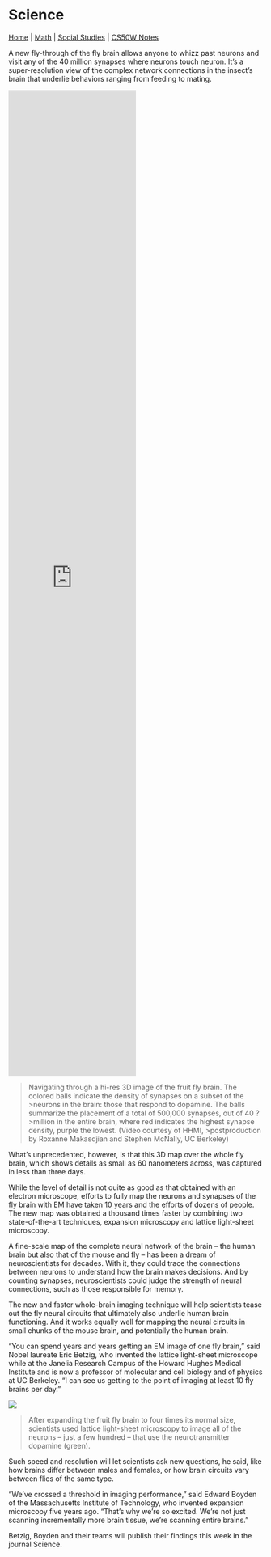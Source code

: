 # Science

[Home](./README.md) | [Math](./file2.md) | [Social Studies](./file3.md) | [CS50W Notes](./templates/flask-notes.md)

A new fly-through of the fly brain allows anyone to whizz past neurons and visit any of the 40 million synapses where neurons touch neuron. It’s a super-resolution view of the complex network connections in the insect’s brain that underlie behaviors ranging from feeding to mating.
<iframe width="50%" height="50%" src="https://www.youtube.com/embed/RDExr3oFeLo" frameborder="0" allow="accelerometer; autoplay; encrypted-media; gyroscope; picture-in-picture" allowfullscreen></iframe>

>Navigating through a hi-res 3D image of the fruit fly brain. The colored balls indicate the density of synapses on a subset of the >neurons in the brain: those that respond to dopamine. The balls summarize the placement of a total of 500,000 synapses, out of 40 ?>million in the entire brain, where red indicates the highest synapse density, purple the lowest. (Video courtesy of HHMI, >postproduction by Roxanne Makasdjian and Stephen McNally, UC Berkeley)

What’s unprecedented, however, is that this 3D map over the whole fly brain, which shows details as small as 60 nanometers across, was captured in less than three days.

While the level of detail is not quite as good as that obtained with an electron microscope, efforts to fully map the neurons and synapses of the fly brain with EM have taken 10 years and the efforts of dozens of people. The new map was obtained a thousand times faster by combining two state-of-the-art techniques, expansion microscopy and lattice light-sheet microscopy.

A fine-scale map of the complete neural network of the brain – the human brain but also that of the mouse and fly – has been a dream of neuroscientists for decades. With it, they could trace the connections between neurons to understand how the brain makes decisions. And by counting synapses, neuroscientists could judge the strength of neural connections, such as those responsible for memory.

The new and faster whole-brain imaging technique will help scientists tease out the fly neural circuits that ultimately also underlie human brain functioning. And it works equally well for mapping the neural circuits in small chunks of the mouse brain, and potentially the human brain.

“You can spend years and years getting an EM image of one fly brain,” said Nobel laureate Eric Betzig, who invented the lattice light-sheet microscope while at the Janelia Research Campus of the Howard Hughes Medical Institute and is now a professor of molecular and cell biology and of physics at UC Berkeley. “I can see us getting to the point of imaging at least 10 fly brains per day.”

![](https://news.berkeley.edu/wp-content/uploads/2019/01/expanded-brain750.jpg)

>After expanding the fruit fly brain to four times its normal size, scientists used lattice light-sheet microscopy to image all of the neurons – just a few hundred – that use the neurotransmitter dopamine (green).

Such speed and resolution will let scientists ask new questions, he said, like how brains differ between males and females, or how brain circuits vary between flies of the same type.

“We’ve crossed a threshold in imaging performance,” said Edward Boyden of the Massachusetts Institute of Technology, who invented expansion microscopy five years ago. “That’s why we’re so excited. We’re not just scanning incrementally more brain tissue, we’re scanning entire brains.”

Betzig, Boyden and their teams will publish their findings this week in the journal Science.
